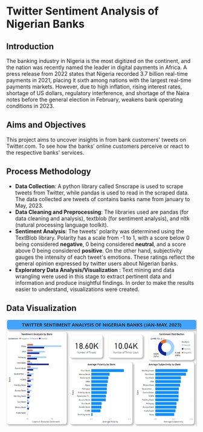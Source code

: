 # Twitter Sentiment Analysis of Nigerian Banks
## Introduction
The banking industry in Nigeria is the most digitized on the continent, and the nation was recently named the leader in digital payments in Africa. A press release from 2022 states that Nigeria recorded 3.7 billion real-time payments in 2021, placing it sixth among nations with the largest real-time payments markets.
However, due to high inflation, rising interest rates, shortage of US dollars, regulatory interference, and shortage of the Naira notes before the general election in February, weakens bank operating conditions in 2023.

## Aims and Objectives
This project aims to uncover insights in from bank customers' tweets on Twitter.com. To see how the banks' online customers perceive or react to the respective banks' services.

## Process Methodology
- **Data Collection**: A python library called Snscrape is used to scrape tweets from Twitter, while pandas is used to read in the scraped data. The data collected are tweets of contains banks name from january to May, 2023.
- **Data Cleaning and Preprocessing**: The libraries used are pandas (for data cleaning and analysis), textblob (for sentiment analysis), and nltk (natural processing language toolkit).
-  **Sentiment Analysis**: The tweets' polarity was determined using the TextBlob library. Polarity has a scale from -1 to 1, with a score below 0 being considered **negative**, 0 being considered **neutral**, and a score above 0 being considered **positive**.  On the other hand, subjectivity gauges the intensity of each tweet's emotions. These ratings reflect the general opinion expressed by twitter users about Nigerian banks.
- **Exploratory Data Analysis/Visualization** : Text mining and data wrangling were used in this stage to extract pertinent data and information and produce insightful findings. In order to make the results easier to understand, visualizations were created.

## Data Visualization
![Bank_sentiment_analysis](Bank_sentiment_analysis.png)

